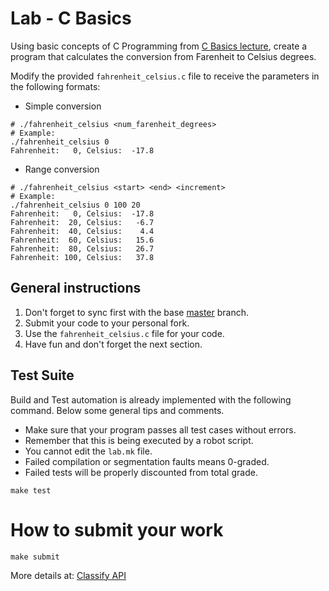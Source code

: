 Lab - C Basics
==============
Using basic concepts of C Programming from [C Basics lecture](http://talks.obedmr.com/hello-c-world/00-basics.slide#1),
create a program that calculates the conversion from Farenheit  to Celsius degrees.

Modify the provided `fahrenheit_celsius.c` file to receive the parameters in the following formats:

- Simple conversion
```
# ./fahrenheit_celsius <num_farenheit_degrees>
# Example:
./fahrenheit_celsius 0
Fahrenheit:   0, Celsius:  -17.8
```

- Range conversion
```
# ./fahrenheit_celsius <start> <end> <increment>
# Example:
./fahrenheit_celsius 0 100 20
Fahrenheit:   0, Celsius:  -17.8
Fahrenheit:  20, Celsius:   -6.7
Fahrenheit:  40, Celsius:    4.4
Fahrenheit:  60, Celsius:   15.6
Fahrenheit:  80, Celsius:   26.7
Fahrenheit: 100, Celsius:   37.8
```


General instructions
--------------------
1. Don't forget to sync first with the base [master](https://github.com/CodersSquad/ap-labs) branch.
2. Submit your code to your personal fork.
3. Use the `fahrenheit_celsius.c` file for your code.
4. Have fun and don't forget the next section.


Test Suite
----------
Build and Test automation is already implemented with the following command. Below some general tips and comments.

- Make sure that your program passes all test cases without errors.
- Remember that this is being executed by a robot script.
- You cannot edit the `lab.mk` file.
- Failed compilation or segmentation faults means 0-graded.
- Failed tests will be properly discounted from total grade.

```
make test
```


How to submit your work
=======================
```
make submit
```
More details at: [Classify API](../../classify.md)